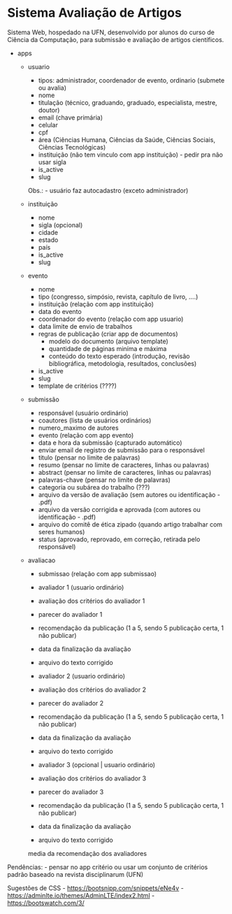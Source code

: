 # Sistema Avaliação de Artigos

Sistema Web, hospedado na UFN, desenvolvido por alunos do curso de Ciência da Computação, para submissão e avaliação de artigos científicos.

- apps
    - usuario
        - tipos: administrador, coordenador de evento, ordinario (submete ou avalia)
        - nome
        - titulação (técnico, graduando, graduado, especialista, mestre, doutor)
        - email (chave primária)
        - celular
        - cpf
        - área (Ciências Humana, Ciências da Saúde, Ciências Sociais, Ciências Tecnológicas)
        - instituição (não tem vinculo com app instituição) - pedir pra não usar sigla
        - is_active
        - slug

        Obs.:
            - usuário faz autocadastro (exceto administrador)
    
    - instituição
        - nome
        - sigla (opcional)
        - cidade
        - estado
        - país
        - is_active
        - slug

    - evento 
        - nome
        - tipo (congresso, simpósio, revista, capítulo de livro, ....)
        - instituição (relação com app instituição)
        - data do evento
        - coordenador do evento (relação com app usuario)
        - data limite de envio de trabalhos
        - regras de publicação (criar app de documentos)
            - modelo do documento (arquivo template)
            - quantidade de páginas miníma e máxima
            - conteúdo do texto esperado (introdução, revisão bibliográfica, metodologia, resultados, conclusões)
        - is_active
        - slug
        - template de critérios (????)
    

    - submissão
        - responsável (usuário ordinário)
        - coautores (lista de usuários ordinários)
        - numero_maximo de autores
        - evento (relação com app evento)
        - data e hora da submissão (capturado automático)
        - enviar email de registro de submissão para o responsável
        - titulo (pensar no limite de palavras)
        - resumo (pensar no limite de caracteres, linhas ou palavras)
        - abstract (pensar no limite de caracteres, linhas ou palavras)
        - palavras-chave (pensar no limite de palavras)
        - categoria ou subárea do trabalho (???)
        - arquivo da versão de avaliação (sem autores ou identificação - .pdf)
        - arquivo da versão corrigida e aprovada (com autores ou identificação - .pdf)
        - arquivo do comitê de ética zipado (quando artigo trabalhar com seres humanos)
        - status (aprovado, reprovado, em correção, retirada pelo responsável)

    - avaliacao
        - submissao (relação com app submissao)
        
        - avaliador 1 (usuario ordinário)
        - avaliação dos critérios do avaliador 1 
        - parecer do avaliador 1
        - recomendação da publicação (1 a 5, sendo 5 publicação certa, 1 não publicar)
        - data da finalização da avaliação
        - arquivo do texto corrigido

        - avaliador 2 (usuario ordinário)
        - avaliação dos critérios do avaliador 2
        - parecer do avaliador 2
        - recomendação da publicação (1 a 5, sendo 5 publicação certa, 1 não publicar)
        - data da finalização da avaliação
        - arquivo do texto corrigido
        
        - avaliador 3 (opcional | usuario ordinário)
        - avaliação dos critérios do avaliador 3
        - parecer do avaliador 3
        - recomendação da publicação (1 a 5, sendo 5 publicação certa, 1 não publicar)
        - data da finalização da avaliação
        - arquivo do texto corrigido

        media da recomendação dos avaliadores

    
Pendências:
    - pensar no app critério ou usar um conjunto de critérios padrão baseado na revista disciplinarum (UFN)


Sugestões de CSS
    - https://bootsnipp.com/snippets/eNe4v
    - https://adminlte.io/themes/AdminLTE/index2.html
    - https://bootswatch.com/3/